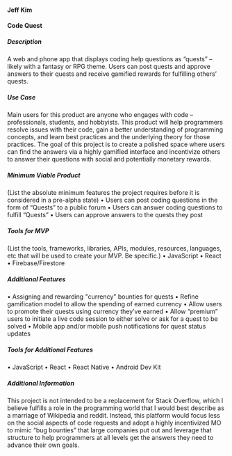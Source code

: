 #### Jeff Kim

#### Code Quest

##### Description
A web and phone app that displays coding help questions as “quests” – likely with a fantasy or RPG theme. Users can post quests and approve answers to their quests and receive gamified rewards for fulfilling others’ quests.

##### Use Case
Main users for this product are anyone who engages with code – professionals, students, and hobbyists. This product will help programmers resolve issues with their code, gain a better understanding of programming concepts, and learn best practices and the underlying theory for those practices. The goal of this project is to create a polished space where users can find the answers via a highly gamified interface and incentivize others to answer their questions with social and potentially monetary rewards.

##### Minimum Viable Product
(List the absolute minimum features the project requires before it is considered in a pre-alpha state)
•            Users can post coding questions in the form of “Quests” to a public forum
•            Users can answer coding questions to fulfill “Quests”
•            Users can approve answers to the quests they post

##### Tools for MVP
(List the tools, frameworks, libraries, APIs, modules, resources, languages, etc that will be used to create your MVP. Be specific.)
•            JavaScript
•            React
•            Firebase/Firestore


##### Additional Features
•            Assigning and rewarding "currency" bounties for quests
•            Refine gamification model to allow the spending of earned currency
•            Allow users to promote their quests using currency they’ve earned
•            Allow “premium” users to initiate a live code session to either solve or ask for a quest to be solved
•            Mobile app and/or mobile push notifications for quest status updates

##### Tools for Additional Features
•            JavaScript
•            React
•            React Native
•            Android Dev Kit

##### Additional Information
This project is not intended to be a replacement for Stack Overflow, which I believe fulfills a role in the programming world that I would best describe as a marriage of Wikipedia and reddit. Instead, this platform would focus less on the social aspects of code requests and adopt a highly incentivized MO to mimic “bug bounties” that large companies put out and leverage that structure to help programmers at all levels get the answers they need to advance their own goals.

